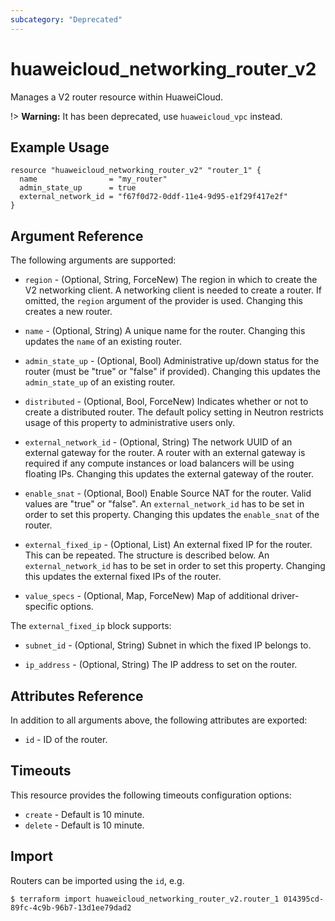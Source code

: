 ```yaml
---
subcategory: "Deprecated"
---
```


# huaweicloud_networking_router_v2

Manages a V2 router resource within HuaweiCloud.

!> **Warning:** It has been deprecated, use `huaweicloud_vpc` instead.

## Example Usage

```hcl
resource "huaweicloud_networking_router_v2" "router_1" {
  name                = "my_router"
  admin_state_up      = true
  external_network_id = "f67f0d72-0ddf-11e4-9d95-e1f29f417e2f"
}
```

## Argument Reference

The following arguments are supported:

* `region` - (Optional, String, ForceNew) The region in which to create the V2 networking client.
    A networking client is needed to create a router. If omitted, the
    `region` argument of the provider is used. Changing this creates a new
    router.

* `name` - (Optional, String) A unique name for the router. Changing this
    updates the `name` of an existing router.

* `admin_state_up` - (Optional, Bool) Administrative up/down status for the router
    (must be "true" or "false" if provided). Changing this updates the
    `admin_state_up` of an existing router.

* `distributed` - (Optional, Bool, ForceNew) Indicates whether or not to create a
    distributed router. The default policy setting in Neutron restricts
    usage of this property to administrative users only.

* `external_network_id` - (Optional, String) The network UUID of an external gateway
    for the router. A router with an external gateway is required if any
    compute instances or load balancers will be using floating IPs. Changing
    this updates the external gateway of the router.

* `enable_snat` - (Optional, Bool) Enable Source NAT for the router. Valid values are
    "true" or "false". An `external_network_id` has to be set in order to
    set this property. Changing this updates the `enable_snat` of the router.

* `external_fixed_ip` - (Optional, List) An external fixed IP for the router. This
    can be repeated. The structure is described below. An `external_network_id`
    has to be set in order to set this property. Changing this updates the
    external fixed IPs of the router.

* `value_specs` - (Optional, Map, ForceNew) Map of additional driver-specific options.

The `external_fixed_ip` block supports:

* `subnet_id` - (Optional, String) Subnet in which the fixed IP belongs to.

* `ip_address` - (Optional, String) The IP address to set on the router.

## Attributes Reference

In addition to all arguments above, the following attributes are exported:

* `id` - ID of the router.

## Timeouts
This resource provides the following timeouts configuration options:
- `create` - Default is 10 minute.
- `delete` - Default is 10 minute.

## Import

Routers can be imported using the `id`, e.g.

```
$ terraform import huaweicloud_networking_router_v2.router_1 014395cd-89fc-4c9b-96b7-13d1ee79dad2
```

